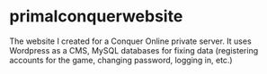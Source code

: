 # primalconquerwebsite

The website I created for a Conquer Online private server. It uses Wordpress as a CMS, MySQL databases for fixing data (registering accounts for the game, changing password, logging in, etc.)
